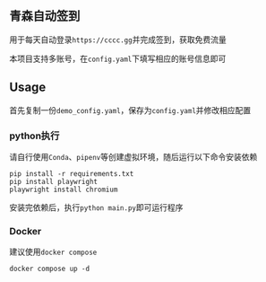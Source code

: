 <!--
 * @Author: Abel
 * @Date: 2023-05-22 10:49:38
 * @LastEditTime: 2023-05-22 16:01:21
-->
## 青森自动签到

用于每天自动登录`https://cccc.gg`并完成签到，获取免费流量

本项目支持多账号，在`config.yaml`下填写相应的账号信息即可

## Usage

首先复制一份`demo_config.yaml`，保存为`config.yaml`并修改相应配置

### python执行

请自行使用`Conda`、`pipenv`等创建虚拟环境，随后运行以下命令安装依赖

```shell
pip install -r requirements.txt
pip install playwright
playwright install chromium
```

安装完依赖后，执行`python main.py`即可运行程序

### Docker

建议使用`docker compose`

```shell
docker compose up -d
```
